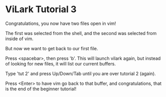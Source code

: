 # ViLark Tutorial 3

Congratulations, you now have two files open in vim!

The first was selected from the shell, and the second
was selected from inside of vim.

But now we want to get back to our first file.

Press \<spacebar\>, then press 'b'.  This will launch vilark again,
but instead of looking for new files, it will list our current buffers.

Type 'tut 2' and press Up/Down/Tab until you are over tutorial 2 (again).

Press \<Enter\> to have vim go back to that buffer, and congratulations, that
is the end of the beginner tutorial!
